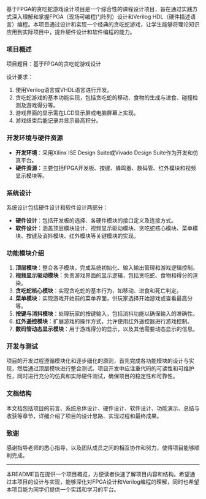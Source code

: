 基于FPGA的贪吃蛇游戏设计项目是一个综合性的课程设计项目，旨在通过实践方式深入理解和掌握FPGA（现场可编程门阵列）设计和Verilog HDL（硬件描述语言）编程。本项目通过设计和实现一个经典的贪吃蛇游戏，让学生能够将理论知识应用到实际项目中，提升硬件设计和软件编程的能力。

### 项目概述

项目题目：基于FPGA的贪吃蛇游戏设计

设计要求：
1. 使用Verilog语言或VHDL语言进行开发。
2. 贪吃蛇游戏的基本功能实现，包括贪吃蛇的移动、食物的生成与进食、碰撞检测及游戏得分等。
3. 游戏界面的显示需在LCD显示屏或电脑屏幕上实现。
4. 游戏结束后能记录并显示最高积分。

### 开发环境与硬件资源

- **开发环境**：采用Xilinx ISE Design Suite或Vivado Design Suite作为开发和仿真平台。
- **硬件资源**：主要包括FPGA开发板、按键、蜂鸣器、数码管、红外模块和视频显示模块等。

### 系统设计

系统设计包括硬件设计和软件设计两部分：
- **硬件设计**：包括开发板的选择、各硬件模块的接口定义及连接方式。
- **软件设计**：涵盖顶层模块设计、视频显示驱动模块、贪吃蛇核心模块、菜单模块、按键及消抖模块、红外模块等关键模块的实现。

### 功能模块介绍

1. **顶层模块**：整合各子模块，完成系统初始化、输入输出管理和游戏逻辑控制。
2. **视频显示驱动模块**：负责游戏界面的显示逻辑，包括贪吃蛇、食物和得分的渲染。
3. **贪吃蛇核心模块**：实现贪吃蛇的基本行为，如移动、进食和死亡判定。
4. **菜单模块**：实现游戏开始前的菜单界面，供玩家选择开始游戏或查看最高分等。
5. **按键与消抖模块**：处理玩家的按键输入，包括消抖功能以确保输入的准确性。
6. **红外遥控模块**：扩展游戏的操作方式，允许使用红外遥控器进行游戏控制。
7. **数码管动态显示模块**：用于游戏得分的显示，以及其他需要动态显示的信息。

### 开发与测试

项目的开发过程遵循模块化和逐步细化的原则，首先完成各功能模块的设计与实现，然后通过顶层模块进行整合测试。项目开发中应注重代码的可读性和可维护性，同时进行充分的仿真和实际硬件测试，确保项目的稳定性和可靠性。

### 文档结构

本文档包括项目的前言、系统总体设计、硬件设计、软件设计、功能演示、总结与收获等章节，详细介绍了项目的设计思路、实现过程和最终成果。

### 致谢

感谢指导老师的悉心指导，以及团队成员之间的相互协作和努力，使得项目能够顺利完成。

---

本README旨在提供一个项目概览，方便读者快速了解项目内容和结构。希望通过本项目的设计与实现，能够深化对FPGA设计和Verilog编程的理解，同时也希望本项目能为同学们提供一个实践和学习的平台。
